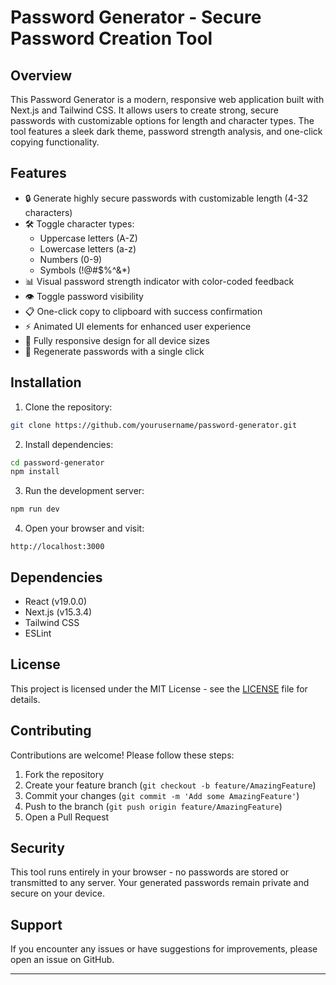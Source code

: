 # Password Generator - Secure Password Creation Tool

## Overview

This Password Generator is a modern, responsive web application built with Next.js and Tailwind CSS. It allows users to create strong, secure passwords with customizable options for length and character types. The tool features a sleek dark theme, password strength analysis, and one-click copying functionality.


## Features

- 🔒 Generate highly secure passwords with customizable length (4-32 characters)
- 🛠️ Toggle character types:
  - Uppercase letters (A-Z)
  - Lowercase letters (a-z)
  - Numbers (0-9)
  - Symbols (!@#$%^&*)
- 📊 Visual password strength indicator with color-coded feedback
- 👁️ Toggle password visibility
- 📋 One-click copy to clipboard with success confirmation
- ⚡ Animated UI elements for enhanced user experience
- 📱 Fully responsive design for all device sizes
- 🔄 Regenerate passwords with a single click

## Installation

1. Clone the repository:
```bash
git clone https://github.com/yourusername/password-generator.git
```

2. Install dependencies:
```bash
cd password-generator
npm install
```

3. Run the development server:
```bash
npm run dev
```

4. Open your browser and visit:
```
http://localhost:3000
```

## Dependencies

- React (v19.0.0)
- Next.js (v15.3.4)
- Tailwind CSS
- ESLint

## License

This project is licensed under the MIT License - see the [LICENSE](LICENSE) file for details.

## Contributing

Contributions are welcome! Please follow these steps:

1. Fork the repository
2. Create your feature branch (`git checkout -b feature/AmazingFeature`)
3. Commit your changes (`git commit -m 'Add some AmazingFeature'`)
4. Push to the branch (`git push origin feature/AmazingFeature`)
5. Open a Pull Request

## Security

This tool runs entirely in your browser - no passwords are stored or transmitted to any server. Your generated passwords remain private and secure on your device.

## Support

If you encounter any issues or have suggestions for improvements, please open an issue on GitHub.

---